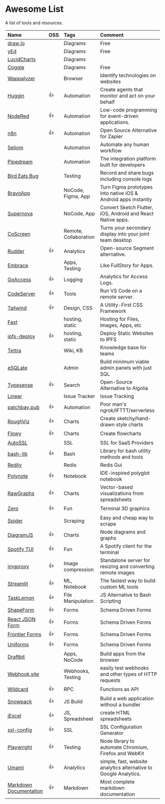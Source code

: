 ---
---

# Awesome List

A list of tools and resources.

| Name                                                                  | OSS  | Tags                  | Comment                                                          |
| :-------------------------------------------------------------------- | :--- | :-------------------- | :--------------------------------------------------------------- |
| [draw.io](https://draw.io/)                                           |      | Diagrams              | Free                                                             |
| [yEd](https://www.yworks.com/yed-live/)                               |      | Diagrams              | Free                                                             |
| [LucidCharts](https://www.lucidchart.com/pages/)                      |      | Diagrams              |                                                                  |
| [Coggle](https://coggle.it/)                                          |      | Diagrams              | Free                                                             |
| [Wappalyzer](https://www.wappalyzer.com/)                             |      | Browser               | Identify technologies on websites                                |
| [Huggin](https://github.com/huginn/huginn)                            | :+1: | Automation            | Create agents that monitor and act on your behalf                |
| [NodeRed](https://nodered.org)                                        | :+1: | Automation            | Low-code programming for event-driven applications.              |
| [n8n](https://n8n.io/)                                                | :+1: | Automation            | Open Source Alternative for Zapier                               |
| [Seliom](https://www.seliom.com/)                                     |      | Automation            | Automate any human workflow                                      |
| [Pipedream](https://pipedream.com/)                                   |      | Automation            | The integration platform built for developers                    |
| [Bird Eats Bug](https://birdeatsbug.com/)                             |      | Testing               | Record and share bugs including console logs                     |
| [BravoApp](https://www.bravostudio.app/)                              |      | NoCode, Figma, App    | Turn Figma prototypes into native iOS & Android apps instantly   |
| [Supernova](https://supernova.io)                                     |      | NoCode, App           | Convert Sketch Flutter, iOS, Android and React Native apps.      |
| [CoScreen](https://www.coscreen.co/)                                  |      | Remote, Collaboration | Turns your secondary display into your joint team desktop        |
| [Rudder](https://github.com/rudderlabs/rudder-server)                 | :+1: | Analytics             | Open-source Segment alternative.                                 |
| [Embrace](https://embrace.io/)                                        |      | Apps, Testing         | Like FullStory for Apps.                                         |
| [GoAccess](https://goaccess.io/)                                      | :+1: | Logging               | Analytics for Access Logs.                                       |
| [CodeServer](https://github.com/cdr/code-server)                      | :+1: | Tools                 | Run VS Code on a remote server.                                  |
| [Tailwind](https://tailwindcss.com/)                                  | :+1: | Design, CSS           | A Utility-First CSS Framework                                    |
| [Fast](https://fast.io/)                                              |      | hosting, static       | Hosting for Files, Images, Apps, etc                             |
| [ipfs-deploy](https://github.com/ipfs-shipyard/ipfs-deploy)           | :+1: | hosting, static       | Deploy Static Websites to IPFS                                   |
| [Tettra](https://tettra.com/product/)                                 |      | Wiki, KB              | Knowledge base for teams                                         |
| [eSQLate](https://github.com/forbesmyester/esqlate)                   |      | Admin                 | Build minimum viable admin panels with just SQL                  |
| [Typesense](https://github.com/typesense/typesense)                   | :+1: | Search                | Open-Source Alternative to Algolia                               |
| [Linear](https://linear.app/)                                         |      | Issue Tracker         | Issue Tracking                                                   |
| [patchbay.pub](https://patchbay.pub/)                                 | :+1: | Automation            | Poor man's ngrok/IFTTT/serverless                                |
| [RoughViz](https://github.com/jwilber/roughViz)                       | :+1: | Charts                | Create sketchy/hand-drawn style charts                           |
| [Flowy](https://github.com/alyssaxuu/flowy)                           | :+1: | Charts                | Create flowcharts                                                |
| [AutoSSL](https://autossl.co/)                                        |      | SSL                   | SSL for SaaS Providers                                           |
| [bash-lib](https://github.com/cyberark/bash-lib)                      | :+1: | Bash                  | Library for bash utility methods and tools                       |
| [Redily](https://www.redily.app/)                                     |      | Redis                 | Redis Gui                                                        |
| [Polynote](https://polynote.org/)                                     | :+1: | Notebook              | IDE-inspired polyglot notebook                                   |
| [RawGraphs](https://github.com/rawgraphs/raw)                         | :+1: | Charts                | Vector-based visualizations from spreadsheets                    |
| [Zero](https://github.com/sinclairzx81/zero)                          | :+1: | Fun                   | Terminal 3D graphics                                             |
| [Spider](https://tryspider.com/)                                      |      | Scraping              | Easy and cheap way to scrape                                     |
| [DiagramJS](https://github.com/graphql-editor/diagram)                | :+1: | Charts                | Node diagrams and graphs                                         |
| [Spotify TUI](https://github.com/Rigellute/spotify-tui)               | :+1: | Fun                   | A Spotify client for the terminal                                |
| [imgproxy](https://github.com/imgproxy/imgproxy)                      | :+1: | Image compression     | Standalone server for resizing and converting remote images      |
| [Streamlit](https://github.com/streamlit/streamlit/)                  | :+1: | ML, Notebook          | The fastest way to build custom ML tools                         |
| [TaskLemon](https://github.com/cykelero/tasklemon)                    | :+1: | File Manipulation     | JS Alternative to Bash Scripting                                 |
| [ShapeForm](https://github.com/TakeShape/shape-form)                  | :+1: | Forms                 | Schema Driven Forms                                              |
| [React JSON Form](https://github.com/rjsf-team/react-jsonschema-form) | :+1: | Forms                 | Schema Driven Forms                                              |
| [Frontier Forms](https://frontier-forms.dev/)                         | :+1: | Forms                 | Schema Driven Forms                                              |
| [Uniforms](https://github.com/vazco/uniforms)                         | :+1: | Forms                 | Schema Driven Forms                                              |
| [Draftbit](https://draftbit.com/)                                     |      | Apps, NoCode          | Build apps from the browser                                      |
| [Webhook.site](https://webhook.site/)                                 |      | Webhooks, Testing     | easily test webhooks and other types of HTTP requests            |
| [Wildcard](https://github.com/reframejs/wildcard-api)                 | :+1: | RPC                   | Functions as API                                                 |
| [Snowpack](https://www.snowpack.dev/)                                 | :+1: | JS Build              | Build a web application without a bundler                        |
| [jExcel](https://github.com/paulhodel/jexcel)                         | :+1: | JS, Spreadsheet       | create HTML spreadsheets                                         |
| [ssl-config](https://ssl-config.mozilla.org/)                         | :+1: | SSL                   | SSL Configuration Generator                                      |
| [Playwright](https://playwright.dev/)                                 | :+1: | Testing               | Node library to automate Chromium, Firefox and WebKit            |
| [Umami](https://umami.is/)                                            | :+1: | Analytics             | simple, fast, website analytics alternative to Google Analytics. |
| [Markdown Documentation](https://www.markdownguide.org/basic-syntax/) | :+1: | Markdown              | Most complete markdown documentation                             |
